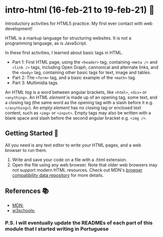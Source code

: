 # intro-html (16-feb-21 to 19-feb-21) :hatching_chick:

Introductory activities for HTML5 practice. My first ever contact with web development!

HTML is a markup language for structuring websites. It is not a programming language, as is JavaScript.

In these first activities, I learned about basic tags in HTML.

* Part 1: First HTML page, using the `<header>` tag, containing `<meta />` and `<link />` tags, including Open Graph, cannonical and alternate links, and the `<body>` tag, containing other basic tags for text, image and tables.
* Part 2: The `<form>` tag, and a basic example of the `<math>` tag.
* Part 3: Multimidia tags.

An *HTML tag* is a word between angular brackets, like `<html>`, `<div>` or `<anything>`. An *HTML element* is made up of an opening tag, some text, and a closing tag (the same word as the opening tag with a slash before it e.g. `</anything>`). An *empty element* has no closing tag or enclosed text content, such as `<img>` or `<input>`. Empty tags may also be written with a blank space and slash before the second angular bracket e.g. `<img />`.

## Getting Started :checkered_flag:

All you need is any text editor to write your HTML pages, and a web browser to run them.

1. Write and save your code on a file with a .html extension.
2. Open the file using any web browser. Note that older web browsers may not support modern HTML resources. Check out MDN's [browser compatibility data repository](https://github.com/mdn/browser-compat-data) for more details.

## References :books:

* [MDN](https://developer.mozilla.org/en-US/docs/Glossary/HTML);
* [w3schools](https://www.w3schools.com/html/default.asp);

### P.S. I will eventually update the READMEs of each part of this module that I started writing in Portuguese

